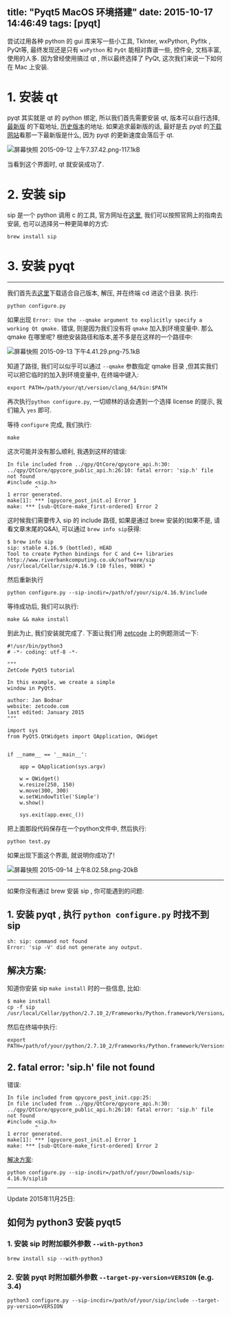 title: "Pyqt5 MacOS 环境搭建"
date: 2015-10-17 14:46:49
tags: [pyqt]
---

尝试过用各种 python 的 gui 库来写一些小工具, TkInter, wxPython, Pyfltk , PyQt等, 最终发现还是只有 `wxPython` 和 `PyQt` 能相对靠谱一些, 控件全, 文档丰富, 使用的人多. 因为曾经使用搞过 qt , 所以最终选择了 PyQt, 这次我们来说一下如何在 Mac 上安装.


# 1. 安装 qt

pyqt 其实就是 qt 的 python 绑定, 所以我们首先需要安装 qt, 版本可以自行选择, [最新版][1] 的下载地址, [历史版本][2]的地址. 如果追求最新版的话, 最好是去 pyqt 的[下载网站][3]看那一下最新版是什么, 因为 pyqt 的更新速度会落后于 qt.

![屏幕快照 2015-09-12 上午7.37.42.png-117.1kB][4]

当看到这个界面时, qt 就安装成功了.

# 2. 安装 sip

sip 是一个 python 调用 c 的工具, 官方网址在[这里][5], 我们可以按照官网上的指南去安装, 也可以选择另一种更简单的方式:

```
brew install sip
```

# 3. 安装 pyqt


----------


我们首先去[这里][6]下载适合自己版本, 解压, 并在终端 cd 进这个目录. 执行:

```
python configure.py
```

如果出现 `Error: Use the --qmake argument to explicitly specify a working Qt qmake.` 错误, 则是因为我们没有将 `qmake` 加入到环境变量中. 那么 qmake 在哪里呢? 根绝安装路径和版本,差不多是在这样的一个路径中:

![屏幕快照 2015-09-13 下午4.41.29.png-75.1kB][7]

知道了路径, 我们可以似乎可以通过 `--qmake` 参数指定 qmake 目录 ,但其实我们可以把它临时的加入到环境变量中, 在终端中键入:

```
export PATH=/path/your/qt/version/clang_64/bin:$PATH
```

再次执行`python configure.py`, 一切顺林的话会遇到一个选择 license 的提示, 我们输入 `yes` 即可.

等待 `configure` 完成, 我们执行:
```
make
```

这次可能并没有那么顺利, 我遇到这样的错误:

```
In file included from ../qpy/QtCore/qpycore_api.h:30:
../qpy/QtCore/qpycore_public_api.h:26:10: fatal error: 'sip.h' file not found
#include <sip.h>
         ^
1 error generated.
make[1]: *** [qpycore_post_init.o] Error 1
make: *** [sub-QtCore-make_first-ordered] Error 2
```

这时候我们需要传入 sip 的 include 路径, 如果是通过 brew 安装的(如果不是, 请看文章末尾的Q&A), 可以通过 `brew info sip`获得:

```
$ brew info sip
sip: stable 4.16.9 (bottled), HEAD
Tool to create Python bindings for C and C++ libraries
http://www.riverbankcomputing.co.uk/software/sip
/usr/local/Cellar/sip/4.16.9 (10 files, 908K) *
```

然后重新执行 

```
python configure.py --sip-incdir=/path/of/your/sip/4.16.9/include
```

等待成功后, 我们可以执行:

```
make && make install
```

到此为止, 我们安装就完成了. 下面让我们用 [zetcode][8] 上的例题测试一下:

```
#!/usr/bin/python3
# -*- coding: utf-8 -*-

"""
ZetCode PyQt5 tutorial 

In this example, we create a simple
window in PyQt5.

author: Jan Bodnar
website: zetcode.com 
last edited: January 2015
"""

import sys
from PyQt5.QtWidgets import QApplication, QWidget


if __name__ == '__main__':
    
    app = QApplication(sys.argv)

    w = QWidget()
    w.resize(250, 150)
    w.move(300, 300)
    w.setWindowTitle('Simple')
    w.show()
    
    sys.exit(app.exec_())
```

把上面那段代码保存在一个python文件中, 然后执行:

```
python test.py
```

如果出现下面这个界面, 就说明你成功了!

![屏幕快照 2015-09-14 上午8.02.58.png-20kB][9]


----------


如果你没有通过 brew 安装 sip , 你可能遇到的问题:

## 1. 安装 pyqt , 执行 `python configure.py` 时找不到 sip

```
sh: sip: command not found
Error: 'sip -V' did not generate any output.
```

## 解决方案:

知道你安装 sip `make install` 时的一些信息, 比如:
```
$ make install
cp -f sip /usr/local/Cellar/python/2.7.10_2/Frameworks/Python.framework/Versions/2.7/bin/sip
```

然后在终端中执行:

```
export PATH=/path/of/your/python/2.7.10_2/Frameworks/Python.framework/Versions/2.7/bin/:$PATH
```

## 2. fatal error: 'sip.h' file not found
错误:
```
In file included from qpycore_post_init.cpp:25:
In file included from ../qpy/QtCore/qpycore_api.h:30:
../qpy/QtCore/qpycore_public_api.h:26:10: fatal error: 'sip.h' file not found
#include <sip.h>
         ^
1 error generated.
make[1]: *** [qpycore_post_init.o] Error 1
make: *** [sub-QtCore-make_first-ordered] Error 2
```

[解决方案][10]:

```
python configure.py --sip-incdir=/path/of/your/Downloads/sip-4.16.9/siplib
```


---

Update 2015年11月25日:

## 如何为 python3 安装 pyqt5

### 1. 安装 sip 时附加额外参数 `--with-python3`

```
brew install sip --with-python3
```

### 2. 安装 pyqt 时附加额外参数 `--target-py-version=VERSION` (e.g. 3.4)

```
python3 configure.py --sip-incdir=/path/of/your/sip/include --target-py-version=VERSION
```








  [1]: http://www.qt.io/download-open-source/#section-2
  [2]: http://download.qt.io/archive/qt/
  [3]: http://sourceforge.net/projects/pyqt/files/PyQt5/
  [4]: http://static.zybuluo.com/justbilt/krc3gqufsqx99msip1jw9fqy/%E5%B1%8F%E5%B9%95%E5%BF%AB%E7%85%A7%202015-09-12%20%E4%B8%8A%E5%8D%887.37.42.png
  [5]: http://pyqt.sourceforge.net/Docs/sip4/installation.html
  [6]: http://sourceforge.net/projects/pyqt/files/PyQt5/
  [7]: http://static.zybuluo.com/justbilt/6tbyfo13vr6hf4cuztepeja9/%E5%B1%8F%E5%B9%95%E5%BF%AB%E7%85%A7%202015-09-13%20%E4%B8%8B%E5%8D%884.41.29.png
  [8]: http://zetcode.com/gui/pyqt5/
  [9]: http://static.zybuluo.com/justbilt/qg63w41bobru04w0oki6iu8g/%E5%B1%8F%E5%B9%95%E5%BF%AB%E7%85%A7%202015-09-14%20%E4%B8%8A%E5%8D%888.02.58.png
  [10]: http://python.6.x6.nabble.com/PyQt-5-1-1-Compilation-Error-td5037071.html
